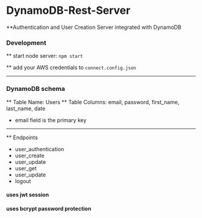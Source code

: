 # DynamoDB-Rest-Server 
**Authentication and User Creation Server integrated with DynamoDB

### Development

** start node server: `npm start`

** add your AWS credentials to `connect.config.json`

___

### DynamoDB schema

** Table Name: Users
** Table Columns: email, password, first_name, last_name, date
   - email field is the primary key

___

** Endpoints

- user_authentication
- user_create
- user_update 
- user_get
- user_update
- logout

#### uses jwt session
#### uses bcrypt password protection








